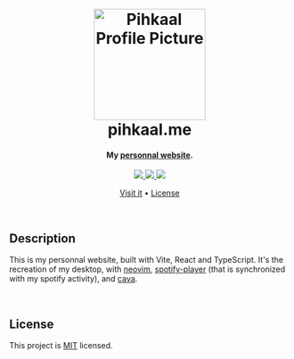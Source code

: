 <h1 align="center">
    <br>
    <img src="https://i.imgur.com/8xRqYCS.png" alt="Pihkaal Profile Picture" width="200">
    <br>
    pihkaal.me
    <br>
</h1>

<h4 align="center">My <a href="https://pihkaal.me">personnal website</a>.</h4>

<p align="center">
    <a href="https://vitejs.dev">
        <img src="https://img.shields.io/badge/vite-906dfe?style=for-the-badge&logo=vite&logoColor=white">
    </a>
    <a href="https://typescriptlang.org">
        <img src="https://img.shields.io/badge/TypeScript-007acc?style=for-the-badge&logo=typescript&logoColor=white">
    </a>
    <a href="https://react.dev">
        <img src="https://img.shields.io/badge/react-017fa5?style=for-the-badge&logo=react&logoColor=white">
    </a>
</p>

<p align="center" id="links">
    <a href="https://pihkaal.me">Visit it</a> •
    <a href="#license">License</a>
</p>

<br>

## Description

This is my personnal website, built with Vite, React and TypeScript. It's the recreation of my desktop, with [neovim](https://neovim.io/), [spotify-player](https://github.com/aome510/spotify-player) (that is synchronized with my spotify activity), and [cava](https://github.com/karlstav/cava).

<br>

## License

This project is <a href="https://opensource.org/licenses/MIT">MIT</a> licensed.
